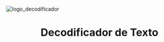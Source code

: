 ![logo_decodificador](https://github.com/user-attachments/assets/0de591f4-7dd3-42b4-a43b-37dd2e549ec0)
<h1 align="center"> Decodificador de Texto </h1>
